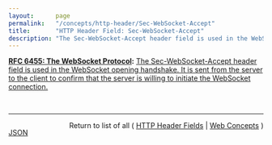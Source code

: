 ```yaml
---
layout:      page
permalink:   "/concepts/http-header/Sec-WebSocket-Accept"
title:       "HTTP Header Field: Sec-WebSocket-Accept"
description: "The Sec-WebSocket-Accept header field is used in the WebSocket opening handshake. It is sent from the server to the client to confirm that the server is willing to initiate the WebSocket connection."
---
```


**[RFC 6455: The WebSocket Protocol](/specs/IETF/RFC/6455 "The WebSocket Protocol enables two-way communication between a client running untrusted code in a controlled environment to a remote host that has opted-in to communications from that code. The security model used for this is the origin-based security model commonly used by web browsers. The protocol consists of an opening handshake followed by basic message framing, layered over TCP. The goal of this technology is to provide a mechanism for browser-based applications that need two-way communication with servers that does not rely on opening multiple HTTP connections (e.g., using XMLHttpRequest or <iframe>s and long polling)."):** [The Sec-WebSocket-Accept header field is used in the WebSocket opening handshake. It is sent from the server to the client to confirm that the server is willing to initiate the WebSocket connection.](http://tools.ietf.org/html/rfc6455#section-11.3.3 "Read documentation for HTTP Header Field &#34;Sec-WebSocket-Accept&#34;")

<br/>
<hr/>

<p style="float : left"><a href="./Sec-WebSocket-Accept.json" title="JSON representing this particular Web Concept value">JSON</a></p>
<p style="text-align: right">Return to list of all ( <a href="../http-headers">HTTP Header Fields</a> | <a href="../">Web Concepts</a> )</p>
